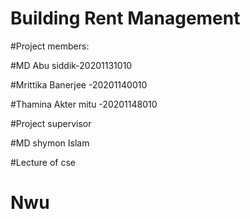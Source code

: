 # Building Rent Management

#Project members:

#MD Abu siddik-20201131010

#Mrittika Banerjee -20201140010

#Thamina Akter mitu -20201148010


#Project supervisor

#MD shymon Islam

#Lecture of cse

# Nwu

